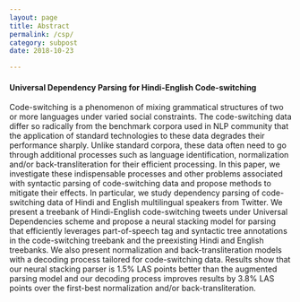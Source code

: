 ```yaml
---
layout: page
title: Abstract
permalink: /csp/
category: subpost
date: 2018-10-23

---
```


#### Universal Dependency Parsing for Hindi-English Code-switching

Code-switching is a phenomenon of mixing grammatical structures of two or more languages under varied social constraints. The code-switching data differ so radically from the benchmark corpora used in NLP community that the application of standard technologies to these data degrades their performance sharply. Unlike standard corpora, these data often need to go through additional processes such as language identification, normalization and/or back-transliteration for their efficient processing. In this paper, we investigate these indispensable processes and other problems associated with syntactic parsing of code-switching data and propose methods to mitigate their effects. In particular, we study dependency parsing of code-switching data of Hindi and English multilingual speakers from Twitter. We present a treebank of Hindi-English code-switching tweets under Universal Dependencies scheme and propose a neural stacking model for parsing that efficiently leverages part-of-speech tag and syntactic tree annotations in the code-switching treebank and the preexisting Hindi and English treebanks. We also present normalization and back-transliteration models with a decoding process tailored for code-switching data. Results show that our neural stacking parser is 1.5% LAS points better than the augmented parsing model and our decoding process improves results by 3.8% LAS points over the first-best normalization and/or back-transliteration.
